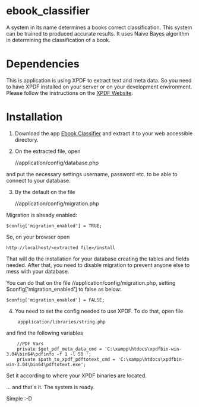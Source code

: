 # ebook_classifier

A system in its name determines a books correct classification. This system can be trained to produced accurate results. It uses
Naive Bayes algorithm in determining the classification of a book.


# Dependencies

This is application is using XPDF to extract text and meta data. So you need to have XPDF installed on your server or on your development environment. Please follow the instructions on the <a href="http://www.foolabs.com/xpdf/download.html">XPDF Website</a>.


# Installation

1) Download the app <a href="https://github.com/ipabz/ebook_classifier/archive/master.zip">Ebook Classifier</a> and extract it
to your web accessible directory.

2) On the extracted file, open

    /<extracted files>/application/config/database.php
    
and put the necessary settings username, password etc. to be able to connect to your database.

3) By the default on the file

    /<extracted files>/application/config/migration.php
    
Migration is already enabled:

    $config['migration_enabled'] = TRUE;
    
So, on your browser open 

    http://localhost/<extracted file>/install
    
That will do the installation for your database creating the tables and fields needed. After that, you need to disable
migration to prevent anyone else to mess with your database.

You can do that on the file /<extracted files>/application/config/migration.php, setting $config['migration_enabled'] to false
as below:

    $config['migration_enabled'] = FALSE;

4) You need to set the config needed to use XPDF. To do that, open file

        appplication/libraries/string.php

and find the following variables

        //PDF Vars
        private $get_pdf_meta_data_cmd = 'C:\xampp\htdocs\xpdfbin-win-3.04\bin64\pdfinfo -f 1 -l 50 ';
        private $path_to_xpdf_pdftotext_cmd = 'C:\xampp\htdocs\xpdfbin-win-3.04\bin64\pdftotext.exe';
        
Set it according to where your XPDF binaries are located.

... and that's it. The system is ready.

Simple :-D
